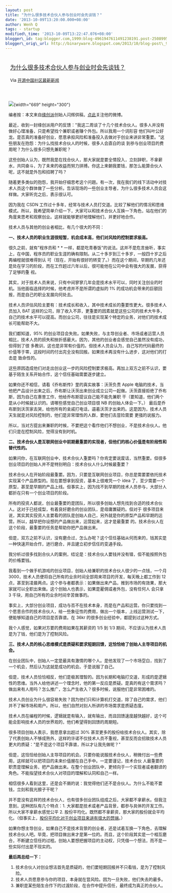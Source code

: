 ```yaml
--- 
layout: post 
title: "为什么很多技术合伙人参与创业时会先谈钱？" 
date: '2013-10-09T13:20:00.000+08:00' 
author: Wenh Q
tags: - startup
modified\_time: '2013-10-09T13:22:47.076+08:00' 
blogger\_id: tag:blogger.com,1999:blog-4961947611491238191.post-2508995020508709977
blogger\_orig\_url: http://binaryware.blogspot.com/2013/10/blog-post\_9.html
---
```

<div style="margin: 10px; padding: 5px;">

<div style="font-size: 18px;">

[为什么很多技术合伙人参与创业时会先谈钱？](http://www.oschina.net/news/44879/technology-partners)

</div>

<div style="font-size: 13px;">

Via [开源中国社区最新新闻](http://www.oschina.net/?from=rss)

</div>

</div>

<div style="font-size: 13px; padding: 15px 0 10px 10px;">

![](http://static.oschina.net/uploads/img/201310/09075014_CHlF.jpg){width="669"
height="300"}

编者按：本文来自[缘创派](http://www.ycpai.com/)创始人闫辉供稿，[点此](http://weibo.com/chinayanhui?topnav=1&wvr=5&topsug=1)关注他的微博。

最近，收到一封缘创派用户的反馈："我这二周谈了十几个技术合伙人。很多人并没有做好心理准备，只是希望找个兼职或者赚个外包。所以我用一个词形容
他们叫叶公好龙。是否真的准备好创业，愿意承担风险和准备投入去做对于创业来讲非常重要。"这些朋友在抱怨：为什么找技术合伙人的时候，很多人会直白的谈
到参与创业项目的费用呢？为什么很多只想先兼职呢？

这些创始人认为，既然我是在找合伙人，那大家就是要全情投入，立刻辞职，不拿薪水，共同奋斗，为了未来的收益而努力拼搏。你这上来朝我要钱，那怎么能算合伙人呢，这不就是外包和招聘了吗？

随着更多类似的抱怨，我开始仔细思考这个问题。有一次，我在我们的线下活动中对技术人员这个群体做了一些分析。告诉现场的一些创业主导者，为什么很多技术人员会这样做。大家听完之后，表示很认可。

因为我在 CSDN
工作过十多年，经常与技术人员打交道。比较了解他们的情况和思维模式。所以，我希望简单介绍一下，大家可以和技术合伙人互换一下角色，站在他们的角度来思考和观察创业。这样就能够更好地理解他们，并更好地合作。

技术人员与其他的创业者相比，有几个很大的不同：

**一、技术人员的职业生涯很短暂，机会成本高，他们对风险的控制要求极高。**

很久之前，就有"程序员和 
*
*
一样，都是吃青春饭"的说法。这并不是危言耸听，事实上，在中国，程序员的职业生涯的确有限制。从二十多岁到三十多岁，一般四十岁之后再编程就很难得到认
可（现在，开始有很好的转变了。）而在这个期间，早期的几年还是处在学习的阶段，而在工作超过六年以后，很可能他在公司中会有强大的发展，获得了足够的重
视。

其实，对于技术人员来说，只有中间寥寥几年会是技术水平可以，同时关注创业的时机。当他面临选择的时候，他考虑并不是所谓的虚拟的
1% 的成功机会带来的巨额回报，而是自己的职业发展向何处去。

技术人员评估风险主要有：技术成长和收入，其中技术成长的重要性更大。很多技术人员加入
BAT
这样的公司，除了收入不菲，更重要的因素就是这些公司的技术大牛多，自己的技术水平可以提高。而创业公司，往往是实现某个特定的业务，对他们的技术成长可能帮助不大。

我们都知道，95%
的创业项目会失败。如果失败，与主导创业者、市场或者运营人员相比，技术人员的损失和挫折感最大。因为，其他的创业者会感觉自己虽然没有成功，但得到了很
多教训，这也是非常有价值的。但技术人员会认为，自己写的代码最终的价值等于零，这段时间的付出完全没有回报。如果技术再没有什么进步，这对他们的打击是
致命性的。

这些原因造成他们对走出创业这一步的风险控制要求极高。再加上双方之前不认识，要基于陌生关系开始合作，这个信任基础需要逐步建立。

如果你还不相信，请看《乔布斯传》里的真实故事：沃茨负责 Apple
电脑的技术，当他把产品设计出来之后，乔布斯让沃茨出来创业成立公司一起做。沃茨直接拒绝了乔布斯，因为自己在惠普工作，他给乔布斯提议自己能不能先兼职
干（要知道，他们两个是从小时候就认识的。请哪些感觉自己创业项目很 NB
的创始人体会一下。）
最后是乔布斯到沃茨家去哭，给他所有的亲戚打电话，逼着沃茨才出来的。这是因为，技术人员天生就是对风险控制的，他们是非常理性的人群，要他们去冒险需要
更强的说服力。

所以，当对方提出来兼职的时候，不要把这个看作他们不想创业，不是技术合伙人。他们只是在控制风险，觉得没有到时机。

**二、技术合伙人是互联网创业中前期最重要的实现者，但他们的核心价值是有阶段性和替代性的。**

如果问你，在互联网创业中，技术合伙人重要吗？你肯定要说废话，当然重要。但很多创业项目的创始人并不是特别明白：技术合伙人什么时候最重要？

技术合伙人在开始阶段最重要。因为，只要是互联网创业项目，你总是需要要依托技术实现某个产品原型的。现在要想拿到投资，基本上很难凭一个
idea
了，至少需要一个原型，甚至是早期的产品上线。但事实上，因为找不到早期的技术人员参与，大部分人都折在只有一个创业项目的阶段。

所有的投资人都说，创业最重要的是团队，所以很多创始人想先找到合适的技术合伙人。这对于已经成型，有着良好磨合的创业团队，是毋庸置疑的。但对于
很多项目来说，其实其实投资人主要看的团队是创始人自己，另外就是你的原型产品和早期的运营。所以，越早把你设想的产品做出来，运营起来，这才是最重要
的。技术合伙人在这个阶段，最重要的任务是帮助你把产品做出来。

但是，双方之前不认识，没有磨合过，怎么办呢？这个信任基础从何而来的，钱其实是一种快速开始合作，进行磨合，并且建立初步信任的变通手段。

我分析过很多找到合伙人的案例，结论是：技术合伙人要钱并没有错，但不能按照外包的价格要钱。

我看到一个做手机游戏的创业项目，创始人给兼职的技术合伙人很少的一点钱，一个月
3000，技术人员便将自己所有的业余时间全部用来项目的开发，每天晚上都工作到
12
点，甚至到凌晨两点。这个参与者都表示：如果做出来产品，推到市场的有效果，那大家就可以全职出来做。这个创始人也表示，如果是雇佣或者外包，没有任何人
会只拿 3 千块，用自己所有的业余时间辛苦做事的。

事实上，大部分创业项目，成功与否不在技术本身，而是在产品和运营。你只要找到一个愿意合作的技术合伙人，给一些象征性的费用，做出一个版本，上线运营测试一下，便能够知道自己的项目是否靠谱。在
36kr 的很多创业经验中，都提到过这种方式。

我个人感觉，如果对方要的费用如果在其薪资的 1/5 到 1/3
期间，不应该认为技术人员是为了钱，他们是为了控制风险。

**三、技术人员的核心思维模式是质疑和要求短期回馈，这恰恰给了创始人主导项目的机会。**

在创业团队中，创始人一定是最具有激情的哪个人。是他发现了一个市场空白，找到了一个机会，然后认为这就是成功的机会。于是说服了自己。

但是，技术人员恰恰相反，他们是极其理智的。因为长期和电脑打交道，形成的是逻辑性的思维。当外人给他讲述一个理念时，他的第一反应是质疑。是真的有这个需求吗？做出来有人用吗？怎么推广，怎么产生收入？很多时候，说服他们是非常困难的。

技术人员创业为什么很容易失败？因为他们只和计算机打交道，除了自己的需求，他们并不了解市场和用户。所以，他们自然对别人所讲的市场需求是质疑态度。

技术人员在编程的时候，逻辑就是有输入，就有输出，而且回馈速度越快越好，这个可能会影响技术人员的世界观的，他们希望得到回馈的周期短。

很多项目创始人表示，我愿意拿出超过 30%
甚至更多的股份给技术合伙人。其实，除了代表创始人不够成熟外，这样的许诺不仅技术人员不重视，甚至反而会招致技术人员更大的质疑："是不是这个项目不靠谱，所以才让我先做呢？"

但是，这恰恰给创始人主导项目的机会。只要你能说服技术合伙人，稍微付出一些费用，这样就可以把项目的未来价值握在自己手中。一定要谨记，技术合伙
人最重要的职责是理解业务，把产品做出来。在整个创业团队中，更倾向于一个实现者或者翻译的角色。不能指望技术合伙人对项目的理解和认同和自己一样。

相信很多人看到这里，还是会不屑的说：我觉得他们还不是合伙人。为什么不能不要钱，立刻和我光膀子干呢？

并不是没有这样的技术合伙人，也有很多创业团队组成之后，大家都不拿薪水。但我注意到，这种团队有几个特点：1.
大家都是技术或者产品背景，都参与具体的开发工作。所以大家不拿薪水感觉公平
2.
股份平均化。既然都不拿薪资，那大家的股份就会平均化。（但事实上，[股份平均化对于创业项目来讲有很大的弊端](http://www.36kr.com/p/23799.html)。）

如果你想主导创业，如果自己不是技术背景的创业者，还是试着互换一下角色，去理解技术合伙人吧。毕竟，把项目做出来才是第一位的。而且，这个阶段其实是一个相互磨合，不断建立信任的过程。创始人要想把握项目的主动权，只凭借一个想法，而不是一些实际付出是不现实的。

**最后再总结一下：**

1.  技术合伙人对创业想法首先是质疑的，他们要短期回报并不只看钱，是为了控制风险。
2.  技术人员愿意参与你的项目，本身就在冒风险。因为一旦失败，他们失去的最多。
3.  兼职是某些陌生合作下的过渡阶段，在合作中提升信任，最终成为真正的合伙人。

</div>

